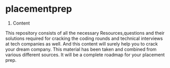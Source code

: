 # placementprep
1. Content

This repository consists of all the necessary Resources,questions and their solutions required for cracking the coding rounds and technical interviews at tech companies as well. And this content will surely help you to crack your dream company. This material has been taken and combined from various different sources. It will be a complete roadmap for your placement prep.
